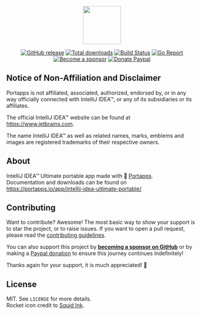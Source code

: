 <p align="center"><a href="https://portapps.io/app/intellij-idea-ultimate-portable/" target="_blank"><img width="100" src="https://github.com/portapps/intellij-idea-ultimate-portable/blob/master/res/papp.png"></a></p>

<p align="center">
  <a href="https://portapps.io/app/intellij-idea-ultimate-portable/#download"><img src="https://img.shields.io/github/release/portapps/intellij-idea-ultimate-portable.svg?style=flat-square" alt="GitHub release"></a>
  <a href="https://portapps.io/app/intellij-idea-ultimate-portable/#download"><img src="https://img.shields.io/github/downloads/portapps/intellij-idea-ultimate-portable/total.svg?style=flat-square" alt="Total downloads"></a>
  <a href="https://github.com/portapps/intellij-idea-ultimate-portable/actions?workflow=build"><img src="https://img.shields.io/github/actions/workflow/status/portapps/intellij-idea-ultimate-portable/build.yml?label=build&logo=github&style=flat-square" alt="Build Status"></a>
  <a href="https://goreportcard.com/report/github.com/portapps/intellij-idea-ultimate-portable"><img src="https://goreportcard.com/badge/github.com/portapps/intellij-idea-ultimate-portable?style=flat-square" alt="Go Report"></a>
  <br /><a href="https://github.com/sponsors/crazy-max"><img src="https://img.shields.io/badge/sponsor-crazy--max-181717.svg?logo=github&style=flat-square" alt="Become a sponsor"></a>
  <a href="https://www.paypal.me/crazyws"><img src="https://img.shields.io/badge/donate-paypal-00457c.svg?logo=paypal&style=flat-square" alt="Donate Paypal"></a>
</p>

## Notice of Non-Affiliation and Disclaimer

Portapps is not affiliated, associated, authorized, endorsed by, or in any way officially connected with IntelliJ IDEA™, or any of its subsidiaries or its affiliates.

The official IntelliJ IDEA™ website can be found at https://www.jetbrains.com.

The name IntelliJ IDEA™ as well as related names, marks, emblems and images are registered trademarks of their respective owners.

## About

IntelliJ IDEA™ Ultimate portable app made with 🚀 [Portapps](https://portapps.io).<br />
Documentation and downloads can be found on https://portapps.io/app/intellij-idea-ultimate-portable/

## Contributing

Want to contribute? Awesome! The most basic way to show your support is to star the project, or to raise issues. If
you want to open a pull request, please read the [contributing guidelines](https://portapps.io/doc/contribute/).

You can also support this project by [**becoming a sponsor on GitHub**](https://github.com/sponsors/crazy-max) or by
making a [Paypal donation](https://www.paypal.me/crazyws) to ensure this journey continues indefinitely!

Thanks again for your support, it is much appreciated! :pray:

## License

MIT. See `LICENSE` for more details.<br />
Rocket icon credit to [Squid Ink](http://thesquid.ink).
